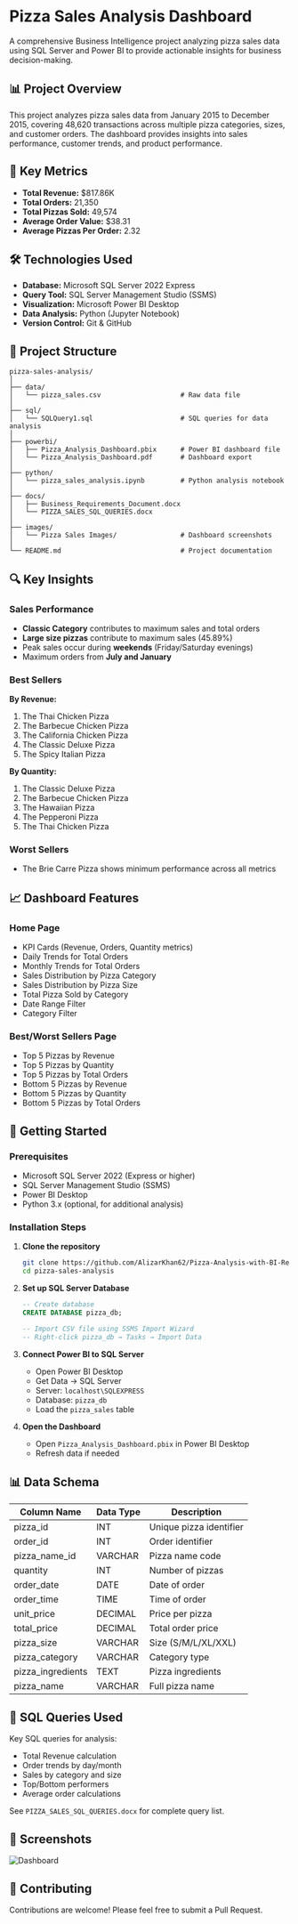 # Pizza Sales Analysis Dashboard

A comprehensive Business Intelligence project analyzing pizza sales data using SQL Server and Power BI to provide actionable insights for business decision-making.

## 📊 Project Overview

This project analyzes pizza sales data from January 2015 to December 2015, covering 48,620 transactions across multiple pizza categories, sizes, and customer orders. The dashboard provides insights into sales performance, customer trends, and product performance.

## 🎯 Key Metrics

- **Total Revenue:** $817.86K
- **Total Orders:** 21,350
- **Total Pizzas Sold:** 49,574
- **Average Order Value:** $38.31
- **Average Pizzas Per Order:** 2.32

## 🛠️ Technologies Used

- **Database:** Microsoft SQL Server 2022 Express
- **Query Tool:** SQL Server Management Studio (SSMS)
- **Visualization:** Microsoft Power BI Desktop
- **Data Analysis:** Python (Jupyter Notebook)
- **Version Control:** Git & GitHub

## 📁 Project Structure

```
pizza-sales-analysis/
│
├── data/
│   └── pizza_sales.csv                    # Raw data file
│
├── sql/
│   └── SQLQuery1.sql                      # SQL queries for data analysis
│
├── powerbi/
│   ├── Pizza_Analysis_Dashboard.pbix      # Power BI dashboard file
│   └── Pizza_Analysis_Dashboard.pdf       # Dashboard export
│
├── python/
│   └── pizza_sales_analysis.ipynb         # Python analysis notebook
│
├── docs/
│   ├── Business_Requirements_Document.docx
│   └── PIZZA_SALES_SQL_QUERIES.docx
│
├── images/
│   └── Pizza Sales Images/                # Dashboard screenshots
│
└── README.md                              # Project documentation
```

## 🔍 Key Insights

### Sales Performance
- **Classic Category** contributes to maximum sales and total orders
- **Large size pizzas** contribute to maximum sales (45.89%)
- Peak sales occur during **weekends** (Friday/Saturday evenings)
- Maximum orders from **July and January**

### Best Sellers
**By Revenue:**
1. The Thai Chicken Pizza
2. The Barbecue Chicken Pizza
3. The California Chicken Pizza
4. The Classic Deluxe Pizza
5. The Spicy Italian Pizza

**By Quantity:**
1. The Classic Deluxe Pizza
2. The Barbecue Chicken Pizza
3. The Hawaiian Pizza
4. The Pepperoni Pizza
5. The Thai Chicken Pizza

### Worst Sellers
- The Brie Carre Pizza shows minimum performance across all metrics

## 📈 Dashboard Features

### Home Page
- KPI Cards (Revenue, Orders, Quantity metrics)
- Daily Trends for Total Orders
- Monthly Trends for Total Orders
- Sales Distribution by Pizza Category
- Sales Distribution by Pizza Size
- Total Pizza Sold by Category
- Date Range Filter
- Category Filter

### Best/Worst Sellers Page
- Top 5 Pizzas by Revenue
- Top 5 Pizzas by Quantity
- Top 5 Pizzas by Total Orders
- Bottom 5 Pizzas by Revenue
- Bottom 5 Pizzas by Quantity
- Bottom 5 Pizzas by Total Orders

## 🚀 Getting Started

### Prerequisites
- Microsoft SQL Server 2022 (Express or higher)
- SQL Server Management Studio (SSMS)
- Power BI Desktop
- Python 3.x (optional, for additional analysis)

### Installation Steps

1. **Clone the repository**
   ```bash
   git clone https://github.com/AlizarKhan62/Pizza-Analysis-with-BI-Report.git
   cd pizza-sales-analysis
   ```

2. **Set up SQL Server Database**
   ```sql
   -- Create database
   CREATE DATABASE pizza_db;
   
   -- Import CSV file using SSMS Import Wizard
   -- Right-click pizza_db → Tasks → Import Data
   ```

3. **Connect Power BI to SQL Server**
   - Open Power BI Desktop
   - Get Data → SQL Server
   - Server: `localhost\SQLEXPRESS`
   - Database: `pizza_db`
   - Load the `pizza_sales` table

4. **Open the Dashboard**
   - Open `Pizza_Analysis_Dashboard.pbix` in Power BI Desktop
   - Refresh data if needed

## 📊 Data Schema

| Column Name | Data Type | Description |
|-------------|-----------|-------------|
| pizza_id | INT | Unique pizza identifier |
| order_id | INT | Order identifier |
| pizza_name_id | VARCHAR | Pizza name code |
| quantity | INT | Number of pizzas |
| order_date | DATE | Date of order |
| order_time | TIME | Time of order |
| unit_price | DECIMAL | Price per pizza |
| total_price | DECIMAL | Total order price |
| pizza_size | VARCHAR | Size (S/M/L/XL/XXL) |
| pizza_category | VARCHAR | Category type |
| pizza_ingredients | TEXT | Pizza ingredients |
| pizza_name | VARCHAR | Full pizza name |

## 🔧 SQL Queries Used

Key SQL queries for analysis:
- Total Revenue calculation
- Order trends by day/month
- Sales by category and size
- Top/Bottom performers
- Average order calculations

See `PIZZA_SALES_SQL_QUERIES.docx` for complete query list.

## 📸 Screenshots

![Dashboard](Dashboard.png)


## 🤝 Contributing

Contributions are welcome! Please feel free to submit a Pull Request.


